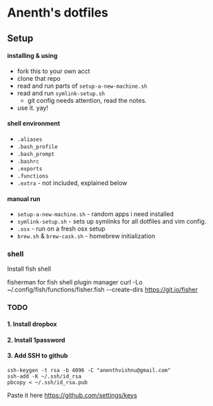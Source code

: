 # Anenth's dotfiles

## Setup
#### installing & using

* fork this to your own acct
* clone that repo
* read and run parts of `setup-a-new-machine.sh`
* read and run `symlink-setup.sh`
  * git config needs attention, read the notes.
* use it. yay!

#### shell environment
* `.aliases`
* `.bash_profile`
* `.bash_prompt`
* `.bashrc`
* `.exports`
* `.functions`
* `.extra` - not included, explained below

#### manual run
* `setup-a-new-machine.sh` - random apps i need installed
* `symlink-setup.sh`  - sets up symlinks for all dotfiles and vim config.
* `.osx` - run on a fresh osx setup
* `brew.sh` & `brew-cask.sh` - homebrew initialization


### shell
Install fish shell

fisherman for fish shell plugin manager
  curl -Lo ~/.config/fish/functions/fisher.fish --create-dirs https://git.io/fisher



### TODO
#### 1. Install dropbox
#### 2. Install 1password
#### 3. Add SSH to github

  ```
  ssh-keygen -t rsa -b 4096 -C "anenthvishnu@gmail.com"
  ssh-add -K ~/.ssh/id_rsa
  pbcopy < ~/.ssh/id_rsa.pub
  ```
  Paste it here https://github.com/settings/keys

#### 
